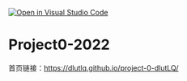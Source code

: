 [![Open in Visual Studio Code](https://classroom.github.com/assets/open-in-vscode-f059dc9a6f8d3a56e377f745f24479a46679e63a5d9fe6f495e02850cd0d8118.svg)](https://classroom.github.com/online_ide?assignment_repo_id=7315307&assignment_repo_type=AssignmentRepo)
# Project0-2022
首页链接：https://dlutlq.github.io/project-0-dlutLQ/
